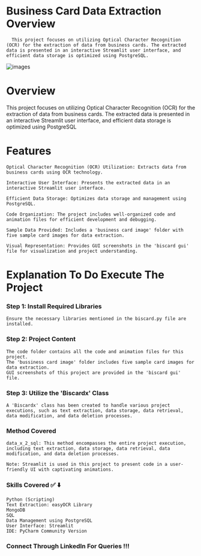 # Business Card Data Extraction Overview
      
      This project focuses on utilizing Optical Character Recognition (OCR) for the extraction of data from business cards. The extracted data is presented in an interactive Streamlit user interface, and efficient data storage is optimized using PostgreSQL.


![images](https://github.com/Dineshkumar56/BizcardX/assets/113771655/9b803bbe-72bd-4a9e-aa80-9f6d42740231)


# Overview

This project focuses on utilizing Optical Character Recognition (OCR) for the extraction of data from business cards. The extracted data is presented in an interactive Streamlit user interface, and efficient data storage is optimized using PostgreSQL

# Features

    Optical Character Recognition (OCR) Utilization: Extracts data from business cards using OCR technology.
    
    Interactive User Interface: Presents the extracted data in an interactive Streamlit user interface.
    
    Efficient Data Storage: Optimizes data storage and management using PostgreSQL.
    
    Code Organization: The project includes well-organized code and animation files for efficient development and debugging.
    
    Sample Data Provided: Includes a 'business card image' folder with five sample card images for data extraction.
    
    Visual Representation: Provides GUI screenshots in the 'biscard gui' file for visualization and project understanding.

    
# Explanation To Do Execute The Project

### Step 1: Install Required Libraries

    Ensure the necessary libraries mentioned in the biscard.py file are installed.

### Step 2: Project Content

    The code folder contains all the code and animation files for this project.
    The 'bussiness card image' folder includes five sample card images for data extraction.
    GUI screenshots of this project are provided in the 'biscard gui' file.

### Step 3: Utilize the 'Biscardx' Class

    A 'Biscardx' class has been created to handle various project executions, such as text extraction, data storage, data retrieval, data modification, and data deletion processes.

### Method Covered

    data_x_2_sql: This method encompasses the entire project execution, including text extraction, data storage, data retrieval, data modification, and data deletion processes.

    Note: Streamlit is used in this project to present code in a user-friendly UI with captivating animations.

### Skills Covered ✅ ⬇️

    Python (Scripting)
    Text Extraction: easyOCR Library
    MongoDB
    SQL
    Data Management using PostgreSQL
    User Interface: Streamlit
    IDE: PyCharm Community Version

### Connect Through LinkedIn For Queries !!!

